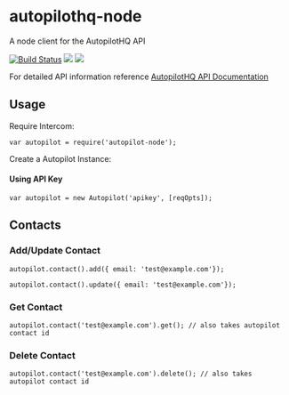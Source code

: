 # autopilothq-node
A node client for the AutopilotHQ API

[![Build Status](https://travis-ci.org/TourConnect/autopilothq-node.svg?branch=master)](https://travis-ci.org/TourConnect/autopilothq-node)
[![](https://img.shields.io/npm/dt/autopilothq-node.svg?style=popout)](https://www.npmjs.com/package/autopilothq-node)
[![](https://img.shields.io/npm/v/autopilothq-node.svg?style=popout)](https://npmjs.com/package/autopilothq-node)

For detailed API information reference [AutopilotHQ API Documentation](https://autopilot.docs.apiary.io/)

## Usage
Require Intercom:

```node
var autopilot = require('autopilot-node');
```

Create a Autopilot Instance:
#### Using API Key

```node
var autopilot = new Autopilot('apikey', [reqOpts]);
```

## Contacts
### Add/Update Contact

```node
autopilot.contact().add({ email: 'test@example.com'});
```
```node
autopilot.contact().update({ email: 'test@example.com'});
```

### Get Contact

```node
autopilot.contact('test@example.com').get(); // also takes autopilot contact id
```

### Delete Contact

```node
autopilot.contact('test@example.com').delete(); // also takes autopilot contact id
```
